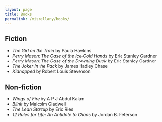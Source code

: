 ```yaml
---
layout: page
title: Books
permalink: /miscellany/books/
---
```

<h2>Fiction</h2>
<ul>
	<li><i>The Girl on the Train</i> by Paula Hawkins</li>
	<li><i>Perry Mason: The Case of the Ice-Cold Hands</i> by Erle Stanley Gardner</li>
	<li><i>Perry Mason: The Case of the Drowning Duck</i> by Erle Stanley Gardner</li>
	<li><i>The Joker In the Pack</i> by James Hadley Chase</li>
	<li><i>Kidnapped</i> by Robert Louis Stevenson</li>
</ul>

<h2>Non-fiction</h2>
<ul>
	<li><i>Wings of Fire</i> by A P J Abdul Kalam</li>
	<li><i>Blink</i> by Malcolm Gladwell</li>
	<li><i>The Lean Startup</i> by Eric Ries</li>
	<li><i>12 Rules for Life: An Antidote to Chaos</i> by Jordan B. Peterson</li>
</ul>

